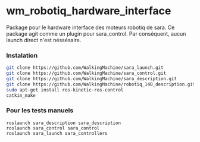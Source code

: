 # wm_robotiq_hardware_interface

Package pour le hardware interface des moteurs robotiq de sara.
Ce package agit comme un plugin pour sara_control. Par conséquent, aucun launch direct n'est néssésaire.
### Instalation
```sh
git clone https://github.com/WalkingMachine/sara_launch.git
git clone https://github.com/WalkingMachine/sara_control.git
git clone https://github.com/WalkingMachine/sara_description.git
git clone https://github.com/WalkingMachine/robotiq_140_description.git
sudo apt-get install ros-kinetic-ros-control
catkin_make
```
### Pour les tests manuels
```
roslaunch sara_description sara_description
roslaunch sara_control sara_control
roslaunch sara_launch sara_controllers
```  
